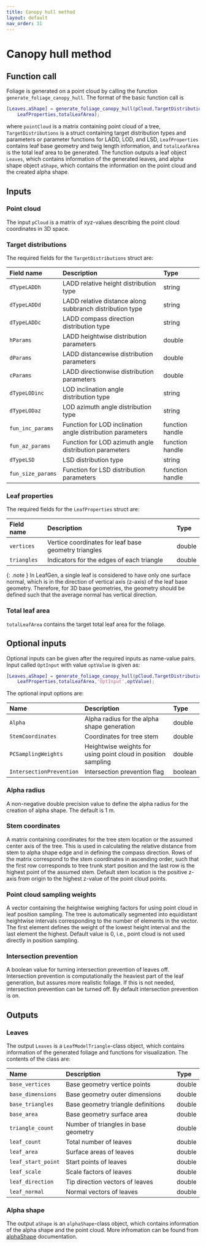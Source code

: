 ```yaml
---
title: Canopy hull method
layout: default
nav_order: 31
---
```


# Canopy hull method

## Function call

Foliage is generated on a point cloud by calling the function `generate_foliage_canopy_hull`.  The format of the basic function call is
```matlab
[Leaves,aShape] = generate_foliage_canopy_hull(pCloud,TargetDistributions, ...
    LeafProperties,totalLeafArea);
```
where `pointCloud` is a matrix containing point cloud of a tree, `TargetDistributions` is a struct containing target distribution types and parameters or parameter functions for LADD, LOD, and LSD, `LeafProperties` contains leaf base geometry and twig length information, and `totalLeafArea` is the total leaf area to be generated. The function outputs a leaf object `Leaves`, which contains information of the generated leaves, and alpha shape object `aShape`, which contains the information on the point cloud and the created alpha shape.

## Inputs

### Point cloud

The input `pCloud` is a matrix of xyz-values describing the point cloud coordinates in 3D space.


### Target distributions

The required fields for the `TargetDistributions` struct are:

|Field name       |Description                                               |Type           |
|:----------------|:---------------------------------------------------------|:--------------|
|`dTypeLADDh`     |LADD relative height distribution type                    |string         |
|`dTypeLADDd`     |LADD relative distance along subbranch distribution type  |string         |
|`dTypeLADDc`     |LADD compass direction distribution type                  |string         |
|`hParams`        |LADD heightwise distribution parameters                   |double         |
|`dParams`        |LADD distancewise distribution parameters                 |double         |
|`cParams`        |LADD directionwise distribution parameters                |double         |
|`dTypeLODinc`    |LOD inclination angle distribution type                   |string         |
|`dTypeLODaz`     |LOD azimuth angle distribution type                       |string         |
|`fun_inc_params` |Function for LOD inclination angle distribution parameters|function handle|
|`fun_az_params`  |Function for LOD azimuth angle distribution parameters    |function handle|
|`dTypeLSD`       |LSD distribution type                                     |string         |
|`fun_size_params`|Function for LSD distribution parameters                  |function handle|


### Leaf properties

The required fields for the `LeafProperties` struct are:

|Field name           |Description|Type|
|:--------------------|:---------------------------------------------------|:-----|
|`vertices`           |Vertice coordinates for leaf base geometry triangles|double|
|`triangles`          |Indicators for the edges of each triangle           |double|

{: .note } 
In LeafGen, a single leaf is considered to have only one surface normal, which is in the direction of vertical axis (z-axis) of the leaf base geometry. Therefore, for 3D base geometries, the geometry should be defined such that the average normal has vertical direction.


### Total leaf area

`totalLeafArea` contains the target total leaf area for the foliage.

## Optional inputs

Optional inputs can be given after the required inputs as name-value pairs. Input called `OptInput` with value `optValue` is given as:
```matlab
[Leaves,aShape] = generate_foliage_canopy_hull(pCloud,TargetDistributions, ...
    LeafProperties,totalLeafArea,'OptInput',optValue);
```
The optional input options are:

| Name                     | Description                                                   | Type    |
|:-------------------------|:--------------------------------------------------------------|:--------|
| `Alpha`                  | Alpha radius for the alpha shape generation                   | double  |
| `StemCoordinates`        | Coordinates for tree stem                                     | double  |
| `PCSamplingWeights`      | Heightwise weights for using point cloud in position sampling | double  |
| `IntersectionPrevention` | Intersection prevention flag                                  | boolean |

### Alpha radius

A non-negative double precision value to define the alpha radius for the creation of alpha shape. The default is 1 m.

### Stem coordinates

A matrix containing coordinates for the tree stem location or the assumed center axis of the tree. This is used in calculating the relative distance from stem to alpha shape edge and in defining the compass direction. Rows of the matrix correspond to the stem coordinates in ascending order, such that the first row corresponds to tree trunk start position and the last row is the highest point of the assumed stem. Default stem location is the positive z-axis from origin to the highest z-value of the point cloud points.

### Point cloud sampling weights

A vector containing the heightwise weighing factors for using point cloud in leaf position sampling. The tree is automatically segmented into equidistant heightwise intervals corresponding to the number of elements in the vector. The first element defines the weight of the lowest height interval and the last element the highest. Default value is 0, i.e., point cloud is not used directly in position sampling.

### Intersection prevention

A boolean value for turning intersection prevention of leaves off. Intersection prevention is computationally the heaviest part of the leaf generation, but assures more realistic foliage. If this is not needed, intersection prevention can be turned off. By default intersection prevention is on.

## Outputs

### Leaves

The output `Leaves` is a `LeafModelTriangle`-class object, which contains information of the generated foliage and functions for visualization. The contents of the class are:

| Name                  | Description                            | Type   |
|:----------------------|:---------------------------------------|:-------|
| `base_vertices`       | Base geometry vertice points           | double |
| `base_dimensions`     | Base geometry outer dimensions         | double |
| `base_triangles`      | Base geometry triangle definitions     | double |
| `base_area`           | Base geometry surface area             | double |
| `triangle_count`      | Number of triangles in base geometry   | double |
| `leaf_count`          | Total number of leaves                 | double |
| `leaf_area`           | Surface areas of leaves                | double |
| `leaf_start_point`    | Start points of leaves                 | double |
| `leaf_scale`          | Scale factors of leaves                | double |
| `leaf_direction`      | Tip direction vectors of leaves        | double |
| `leaf_normal`         | Normal vectors of leaves               | double |

### Alpha shape

The output `aShape` is an `alphaShape`-class object, which contains information of the alpha shape and the point cloud. More infromation can be found from [alphaShape] documentation.

[alphaShape]: https://www.mathworks.com/help/matlab/ref/alphashape.html